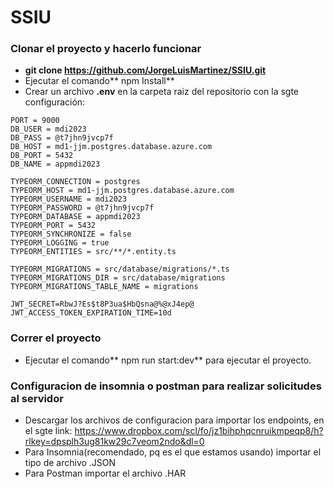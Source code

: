 # SSIU
### Clonar el proyecto y hacerlo funcionar

- **git clone https://github.com/JorgeLuisMartinez/SSIU.git**
- Ejecutar el comando** npm Install**
- Crear un archivo **.env** en la carpeta raiz del repositorio con la sgte configuración:

```
PORT = 9000
DB_USER = mdi2023
DB_PASS = @t7jhn9jvcp7f
DB_HOST = md1-jjm.postgres.database.azure.com
DB_PORT = 5432
DB_NAME = appmdi2023

TYPEORM_CONNECTION = postgres
TYPEORM_HOST = md1-jjm.postgres.database.azure.com
TYPEORM_USERNAME = mdi2023
TYPEORM_PASSWORD = @t7jhn9jvcp7f
TYPEORM_DATABASE = appmdi2023
TYPEORM_PORT = 5432
TYPEORM_SYNCHRONIZE = false
TYPEORM_LOGGING = true
TYPEORM_ENTITIES = src/**/*.entity.ts

TYPEORM_MIGRATIONS = src/database/migrations/*.ts
TYPEORM_MIGRATIONS_DIR = src/database/migrations
TYPEORM_MIGRATIONS_TABLE_NAME = migrations

JWT_SECRET=RbwJ?Es$t8P3ua$HbQsna@%@xJ4ep@
JWT_ACCESS_TOKEN_EXPIRATION_TIME=10d
```
### Correr el proyecto
- Ejecutar el comando** npm run start:dev** para ejecutar el proyecto.

### Configuracion de insomnia o postman para realizar solicitudes al servidor
- Descargar los archivos de configuracion para importar los endpoints, en el sgte link: https://www.dropbox.com/scl/fo/jz1bihphqcnruikmpeqp8/h?rlkey=dpsplh3ug81kw29c7veom2ndo&dl=0
- Para Insomnia(recomendado, pq es el que estamos usando) importar el tipo de archivo .JSON
- Para Postman importar el archivo .HAR
